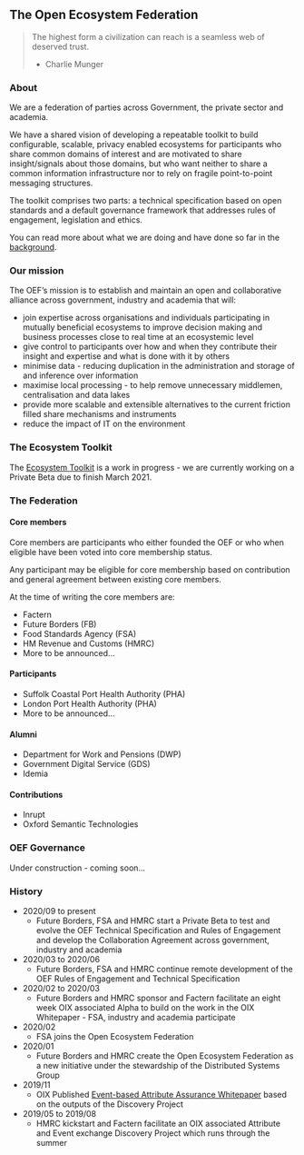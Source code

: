 ## The Open Ecosystem Federation

>The highest form a civilization can reach is a seamless web of deserved trust.
> - Charlie Munger

### About

We are a federation of parties across Government, the private sector and academia.

We have a shared vision of developing a repeatable toolkit to build configurable, scalable, privacy enabled ecosystems for participants who share common domains of interest and are motivated to share insight/signals about those domains, but who want neither to share a common information infrastructure nor to rely on fragile point-to-point messaging structures.

The toolkit comprises two parts: a technical specification based on open standards and a default governance framework that addresses rules of engagement, legislation and ethics.

You can read more about what we are doing and have done so far in the [background](background.md).

### Our mission

The OEF’s mission is to establish and maintain an open and collaborative alliance across government, industry and academia that will:

* join expertise across organisations and individuals participating in mutually beneficial ecosystems to improve decision making and business processes close to real time at an ecosystemic level
* give control to participants over how and when they contribute their insight and expertise and what is done with it by others
* minimise data - reducing duplication in the administration and storage of and inference over information
* maximise local processing - to help remove unnecessary middlemen, centralisation and data lakes
* provide more scalable and extensible alternatives to the current friction filled share mechanisms and instruments
* reduce the impact of IT on the environment

### The Ecosystem Toolkit

The [Ecosystem Toolkit](ecosystem-toolkit) is a work in progress - we are currently working on a Private Beta due to finish March 2021.

### The Federation

#### Core members

Core members are participants who either founded the OEF or who when eligible have been voted into core membership status.

Any participant may be eligible for core membership based on contribution and general agreement between existing core members.

At the time of writing the core members are:

* Factern
* Future Borders (FB)
* Food Standards Agency (FSA)
* HM Revenue and Customs (HMRC)
* More to be announced...

#### Participants

* Suffolk Coastal Port Health Authority (PHA)
* London Port Health Authority (PHA)
* More to be announced...

#### Alumni

* Department for Work and Pensions (DWP)
* Government Digital Service (GDS)
* Idemia

#### Contributions

* Inrupt
* Oxford Semantic Technologies

### OEF Governance

Under construction - coming soon...

### History

* 2020/09 to present
  * Future Borders, FSA and HMRC start a Private Beta to test and evolve the OEF Technical Specification and Rules of Engagement and develop the Collaboration Agreement across government, industry and academia
* 2020/03 to 2020/06
  * Future Borders, FSA and HMRC continue remote development of the OEF Rules of Engagement and Technical Specification
* 2020/02 to 2020/03
  * Future Borders and HMRC sponsor and Factern facilitate an eight week OIX associated Alpha to build on the work in the OIX Whitepaper - FSA, industry and  academia participate
* 2020/02
  * FSA joins the Open Ecosystem Federation
* 2020/01
  * Future Borders and HMRC create the Open Ecosystem Federation as a new initiative under the stewardship of the Distributed Systems Group
* 2019/11
  * OIX Published [Event-based Attribute Assurance Whitepaper](https://openidentityexchange.org/networks/87/item.html?id=78) based on the outputs of the Discovery Project
* 2019/05 to 2019/08
  * HMRC kickstart and Factern facilitate an OIX associated Attribute and Event exchange Discovery Project which runs through the summer
